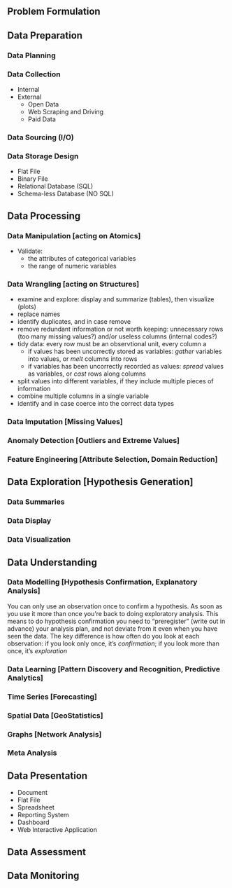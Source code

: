 ## Problem Formulation


## Data Preparation

### Data Planning


### Data Collection
  - Internal
  - External
    - Open Data
    - Web Scraping and Driving
    - Paid Data

### Data Sourcing (I/O)


### Data Storage Design
   - Flat File
   - Binary File
   - Relational Database (SQL)
   - Schema-less Database (NO SQL)


## Data Processing



### Data Manipulation [acting on Atomics]

  - Validate:
    - the attributes of categorical variables
    - the range of numeric variables
       


### Data Wrangling [acting on Structures]
   
  - examine and explore: display and summarize (tables), then visualize (plots)
  - replace names
  - identify duplicates, and in case remove 
  - remove redundant information or not worth keeping: unnecessary rows (too many missing values?) and/or useless columns (internal codes?)
  - tidy data: every row must be an observtional unit, every column a 
    - if values has been uncorrectly stored as variables: *gather* variables into values, or *melt* columns into rows
    - if variables has been uncorrectly recorded as values: *spread* values as variables, or *cast* rows along columns
  - split values into different variables, if they include multiple pieces of information
  - combine multiple columns in a single variable
  - identify and in case coerce into the correct data types


### Data Imputation [Missing Values]

### Anomaly Detection [Outliers and Extreme Values]

### Feature Engineering [Attribute Selection, Domain Reduction]


## Data Exploration [Hypothesis Generation]

### Data Summaries

### Data Display

### Data Visualization


## Data Understanding

### Data Modelling [Hypothesis Confirmation, Explanatory Analysis]
You can only use an observation once to confirm a hypothesis. As soon as you use it more than once you’re back to doing exploratory analysis. This means to do hypothesis confirmation you need to “preregister” (write out in advance) your analysis plan, and not deviate from it even when you have seen the data. The key difference is how often do you look at each observation: if you look only once, it’s *confirmation*; if you look more than once, it’s *exploration*

### Data Learning [Pattern Discovery and Recognition, Predictive Analytics]


### Time Series [Forecasting]


### Spatial Data [GeoStatistics]


### Graphs [Network Analysis]


### Meta Analysis


## Data Presentation

  - Document
  - Flat File
  - Spreadsheet
  - Reporting System
  - Dashboard
  - Web Interactive Application
  

## Data Assessment



## Data Monitoring



<!--stackedit_data:
eyJoaXN0b3J5IjpbMTY1Mjc3MzU3OCwyMzk4OTM3NTYsLTY5ND
M3OTIzN119
-->